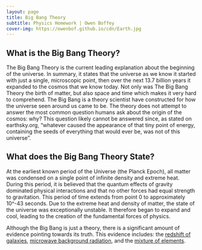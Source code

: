 ```yaml
---
layout: page
title: Big Bang Theory
subtitle: Physics Homework | Owen Boffey
cover-img: https://owenbof.github.io/cdn/Earth.jpg
---
```


## What is the Big Bang Theory?
The Big Bang Theory is the current leading explanation about the beginning of the universe. In summary, it states that the universe as we know it started with just a single, microscopic point, then over the next 13.7 billion years it expanded to the cosmos that we know today. Not only was The Big Bang Theory the birth of matter, but also space and time which makes it very hard to comprehend. 
The Big Bang is a theory scientist have constructed for how the universe seen around us came to be. The theory does not attempt to answer the most common question humans ask about the origin of the cosmos: why? This question likely cannot be answered since, as stated on earthsky.org, “whatever caused the appearance of that tiny point of energy, containing the seeds of everything that would ever be, was not of this universe”.

## What does the Big Bang Theory State?
At the earliest known period of the Universe (the Planck Epoch), all matter was condensed on a single point of infinite density and extreme heat. During this period, it is believed that the quantum effects of gravity dominated physical interactions and that no other forces had equal strength to gravitation.
This period of time extends from point 0 to approximately 10^-43 seconds. Due to the extreme heat and density of matter, the state of the universe was exceptionally unstable. It therefore began to expand and cool, leading to the creation of the fundamental forces of physics.


Although the Big Bang is just a theory, there is a significant amount of evidence pointing towards its truth. This evidence includes: the [redshift of galaxies](/redshift), [microwave background radiation](/microwave-background-radiation), and the [mixture of elements](/mixture-of-elements).

